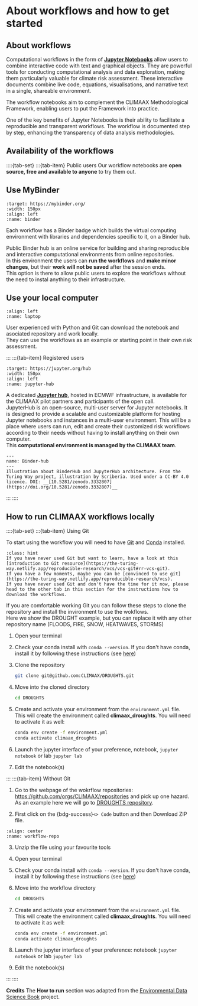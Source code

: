 # About workflows and how to get started

## About workflows

Computational workflows in the form of __[Jupyter Notebooks](https://jupyter-notebook.readthedocs.io/en/latest/)__ allow users to combine interactive code with text and graphical objects. They are powerful tools for conducting computational analysis and data exploration, making them particularly valuable for climate risk assessment. These interactive documents combine live code, equations, visualisations, and narrative text in a single, shareable environment. 

The workflow notebooks aim to complement the CLIMAAX Methodological Framework, enabling users to put the Framework into practice.

One of the key benefits of Jupyter Notebooks is their ability to facilitate a reproducible and transparent workflows. The workflow is documented step by step, enhancing the transparency of data analysis methodologies.

## Availability of the workflows

::::{tab-set}
:::{tab-item} Public users
Our workflow notebooks are **open source, free and available to anyone** to try them out.  

## Use MyBinder

```{image} ../../images/binder-logo.svg
:target: https://mybinder.org/
:width: 150px
:align: left
:name: binder
```
Each workflow has a Binder badge which builds the virtual computing environment with libraries and dependencies specific to it, on a Binder hub.  

Public Binder hub is an online service for building and sharing reproducible and interactive computational environments from online repositories.  
In this environment the users can **run the workflows** and **make minor changes**, but their **work will not be saved** after the session ends.  
This option is there to allow public users to explore the workflows without the need to instal anything to their infrastructure.

## Use your local computer

```{image} ../../images/laptop.png
:align: left
:name: laptop
```
User experienced with Python and Git can download the notebook and asociated repository and work locally.  
They can use the workflows as an example or starting point in their own risk assessment. 

:::
:::{tab-item} Registered users
```{image} ../../images/jupyter-hub-logo.svg
:target: https://jupyter.org/hub
:width: 150px
:align: left
:name: jupyter-hub
```
A dedicated __[Jupyter hub](https://jupyter.org/hub)__, hosted in ECMWF infrastructure, is available for the CLIMAAX pilot partners and participants of the open call.  
JupyterHub is an open-source, multi-user server for Jupyter notebooks. It is designed to provide a scalable and customizable platform for hosting Jupyter notebooks and instances in a multi-user environment. This will be a place where users can run, edit and create their customized risk workflows according to their needs without having to install anything on their own computer.  
This **computational environment is managed by the CLIMAAX team**.
```{figure} ../../images/BinderHub.jpg
---
name: Binder-hub
---
Illustration about BinderHub and JupyterHub architecture. From the Turing Way project, illustration by Scriberia. Used under a CC-BY 4.0 licence. DOI: __[10.5281/zenodo.3332807](https://doi.org/10.5281/zenodo.3332807)__
```
:::
::::

## How to run CLIMAAX workflows locally

::::{tab-set}
:::{tab-item} Using Git

To start using the workflow you will need to have [Git](https://git-scm.com/) and [Conda](https://docs.conda.io/en/latest/miniconda.html) installed.

````{admonition} Don't leave if you don't know git!
:class: hint
If you have never used Git but want to learn, have a look at this [introduction to Git resource](https://the-turing-way.netlify.app/reproducible-research/vcs/vcs-git#rr-vcs-git).  
If you have a few moments, maybe you can be [convinced to use git](https://the-turing-way.netlify.app/reproducible-research/vcs).  
If you have never used Git and don't have the time for it now, please head to the other tab in this section for the instructions how to download the workflows.  
````

If you are comfortable working Git you can follow these steps to clone the repository and install the invironment to use the wokflows.  
Here we show the DROUGHT example, but you can replace it with any other repository name (FLOODS, FIRE, SNOW, HEATWAVES, STORMS)

1. Open your terminal

2. Check your conda install with `conda --version`. If you don't have conda, install it by following these instructions (see [here](https://docs.conda.io/en/latest/miniconda.html))

3. Clone the repository
    ```bash
    git clone git@github.com:CLIMAAX/DROUGHTS.git
    ```

4. Move into the cloned directory
    ```bash
    cd DROUGHTS
    ```

5. Create and activate your environment from the `environment.yml` file.  
This will create the environment called **climaax_droughts**. You will need to activate it as well:
    ```bash
    conda env create -f environment.yml
    conda activate climaax_droughts
    ```  

6. Launch the jupyter interface of your preference, notebook, `jupyter notebook` or lab `jupyter lab`
7. Edit the notebook(s)

:::
:::{tab-item} Without Git

1. Go to the webpage of the wokrflow repositories: https://github.com/orgs/CLIMAAX/repositories and pick up one hazard.
As an example here we will go to [DROUGHTS repository](https://github.com/CLIMAAX/DROUGHTS).  

2. First click on the {bdg-success}`<> Code` button and then Download ZIP file.

```{figure} ../../images/download-repo.png
:align: center
:name: workflow-repo
```
3. Unzip the file using your favourite tools

4. Open your terminal

5. Check your conda install with `conda --version`. If you don't have conda, install it by following these instructions (see [here](https://docs.conda.io/en/latest/miniconda.html))


6. Move into the workflow directory
    ```bash
    cd DROUGHTS
    ```

7. Create and activate your environment from the `environment.yml` file.  
This will create the environment called **climaax_droughts**. You will need to activate it as well:
    ```bash
    conda env create -f environment.yml
    conda activate climaax_droughts
    ```  

8. Launch the jupyter interface of your preference: notebook `jupyter notebook` or lab `jupyter lab`
9. Edit the notebook(s)

:::
::::

**Credits**
The **How to run** section was adapted from the [Environmental Data Science Book](https://edsbook.org/welcome.html) project.
